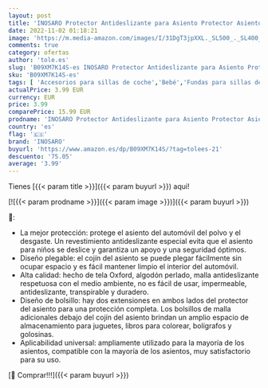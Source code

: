 ```yaml
---
layout: post
title: 'INOSARO Protector Antideslizante para Asiento Protector Asiento Coche Silla Bebe Protector Coches Asientos Universales Protector Asiento Coche Niños con Organizador Bolsillos Desde Manchas y Daños'
date: 2022-11-02 01:18:21
image: 'https://m.media-amazon.com/images/I/31DgT3jpXXL._SL500_._SL400_.jpg'
comments: true
category: ofertas
author: 'tole.es'
slug: 'B09XM7K14S-es INOSARO Protector Antideslizante para Asiento Protector...'
sku: 'B09XM7K14S-es'
tags: [ 'Accesorios para sillas de coche','Bebé','Fundas para sillas de coche','Sillas de coche y accesorios','bebe','inosaro','🇪🇸', ]
actualPrice: 3.99 EUR
currency: EUR
price: 3.99
comparePrice: 15.99 EUR
prodname: 'INOSARO Protector Antideslizante para Asiento Protector Asiento Coche Silla Bebe Protector Coches Asientos Universales Protector Asiento Coche Niños con Organizador Bolsillos Desde Manchas y Daños'
country: 'es'
flag: '🇪🇸'
brand: 'INOSARO'
buyurl: 'https://www.amazon.es/dp/B09XM7K14S/?tag=tolees-21'
descuento: '75.05'
average: '3.99'
---
```


Tienes [{{< param title >}}]({{< param buyurl >}}) aqui!

[![{{< param prodname >}}]({{< param image >}})]({{< param buyurl >}})

🔎:

- La mejor protección: protege el asiento del automóvil del polvo y el desgaste. Un revestimiento antideslizante especial evita que el asiento para niños se deslice y garantiza un apoyo y una seguridad óptimos.
- Diseño plegable: el cojín del asiento se puede plegar fácilmente sin ocupar espacio y es fácil mantener limpio el interior del automóvil.
- Alta calidad: hecho de tela Oxford, algodón perlado, malla antideslizante respetuosa con el medio ambiente, no es fácil de usar, impermeable, antideslizante, transpirable y duradero.
- Diseño de bolsillo: hay dos extensiones en ambos lados del protector del asiento para una protección completa. Los bolsillos de malla adicionales debajo del cojín del asiento brindan un amplio espacio de almacenamiento para juguetes, libros para colorear, bolígrafos y golosinas.
- Aplicabilidad universal: ampliamente utilizado para la mayoría de los asientos, compatible con la mayoría de los asientos, muy satisfactorio para su uso.

[🛒 Comprar!!!]({{< param buyurl >}})
